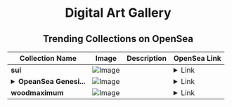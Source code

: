 <div align="center">

# Digital Art Gallery

## Trending Collections on OpenSea

| Collection Name                       | Image                                                                                     | Description                       | OpenSea Link                                                                                          |
|---------------------------------------|-------------------------------------------------------------------------------------------|-----------------------------------|--------------------------------------------------------------------------------------------------------|
| **sui** | ![Image](https://i.seadn.io/s/raw/files/2abdbfa711c34e5814290b435e40b5b0.png?w=500&auto=format?w=200&auto=format) |  | <details><summary>Link</summary>[sui](https://opensea.io/collection/sui-151)</details> |
| **<details><summary>OpeanSea Genesi...</summary>OpeanSea Genesis</details>** | ![Image](https://i.seadn.io/s/raw/files/1d4debd342b1cad38103d33a46e9404e.jpg?w=500&auto=format?w=200&auto=format) |  | <details><summary>Link</summary>[OpeanSea Genesis](https://opensea.io/collection/opeansea-genesis)</details> |
| **woodmaximum** | ![Image](https://i.seadn.io/s/raw/files/ce26137c4ab1ad70bc90d2f8e15ce2fa.png?w=500&auto=format?w=200&auto=format) |  | <details><summary>Link</summary>[woodmaximum](https://opensea.io/collection/woodmaximum)</details> |

</div>